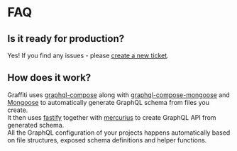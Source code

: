 # FAQ

## Is it ready for production?

Yes! If you find any issues - please [create a new ticket](https://github.com/yamalight/graffiti/issues).

## How does it work?

Graffiti uses [graphql-compose](https://graphql-compose.github.io/) along with [graphql-compose-mongoose](https://graphql-compose.github.io/docs/plugins/plugin-mongoose.html) and [Mongoose](https://mongoosejs.com/) to automatically generate GraphQL schema from files you create.  
It then uses [fastify](https://www.fastify.io/) together with [mercurius](https://github.com/mercurius-js/mercurius) to create GraphQL API from generated schema.  
All the GraphQL configuration of your projects happens automatically based on file structures, exposed schema definitions and helper functions.
